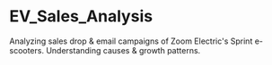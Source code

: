 # EV_Sales_Analysis
Analyzing sales drop &amp; email campaigns of Zoom Electric's Sprint e-scooters. Understanding causes &amp; growth patterns.
